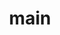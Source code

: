 ---
title: "main"
type: "faq"
article:
  title : "Frequently asked Questions"
  content : "Lorem Ipsum is simply dummy text of the printing and typesetting industry. <br> lorem Ipsum has been the industry’s standard dummy text"
  type : "faq"
---